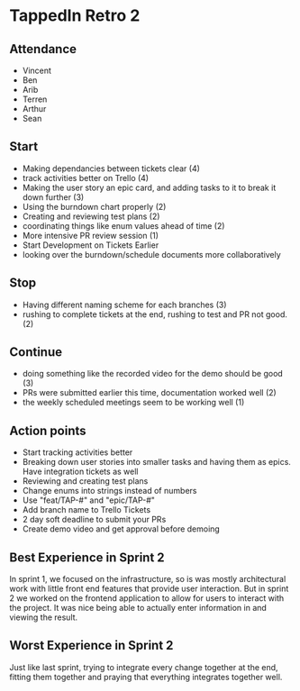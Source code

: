 # TappedIn Retro 2

## Attendance

- Vincent
- Ben
- Arib
- Terren
- Arthur
- Sean

## Start

- Making dependancies between tickets clear (4)
- track activities better on Trello (4)
- Making the user story an epic card, and adding tasks to it to break it down further (3)
- Using the burndown chart properly (2)
- Creating and reviewing test plans (2)
- coordinating things like enum values ahead of time (2)
- More intensive PR review session (1)
- Start Development on Tickets Earlier
- looking over the burndown/schedule documents more collaboratively

## Stop

- Having different naming scheme for each branches (3)
- rushing to complete tickets at the end, rushing to test and PR not good. (2)

## Continue

- doing something like the recorded video for the demo should be good (3)
- PRs were submitted earlier this time, documentation worked well (2)
- the weekly scheduled meetings seem to be working well (1)

## Action points

- Start tracking activities better
- Breaking down user stories into smaller tasks and having them as epics. Have integration tickets as well
- Reviewing and creating test plans
- Change enums into strings instead of numbers
- Use "feat/TAP-#" and "epic/TAP-#"
- Add branch name to Trello Tickets
- 2 day soft deadline to submit your PRs
- Create demo video and get approval before demoing

## Best Experience in Sprint 2

In sprint 1, we focused on the infrastructure, so is was mostly architectural work with little front end features that provide user interaction. But in sprint 2 we worked on the frontend application to allow for users to interact with the project. It was nice being able to actually enter information in and viewing the result.

## Worst Experience in Sprint 2

Just like last sprint, trying to integrate every change together at the end, fitting them together and praying that everything integrates together well.
